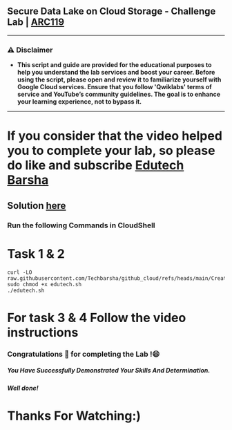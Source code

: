 ## Secure Data Lake on Cloud Storage - Challenge Lab | [ARC119](https://www.cloudskillsboost.google/catalog_lab/6445)
---
### ⚠️ Disclaimer
- **This script and guide are provided for  the educational purposes to help you understand the lab services and boost your career. Before using the script, please open and review it to familiarize yourself with Google Cloud services. Ensure that you follow 'Qwiklabs' terms of service and YouTube’s community guidelines. The goal is to enhance your learning experience, not to bypass it.**
---

# If you consider that the video helped you to complete your lab, so please do like and subscribe [Edutech Barsha](https://www.youtube.com/@edutechbarsha)
## Solution [here](https://youtu.be/Fg3N5NcWKuU)

### Run the following Commands in CloudShell
# Task 1 & 2
```
curl -LO raw.githubusercontent.com/Techbarsha/github_cloud/refs/heads/main/Create%20a%20Secure%20Data%20Lake%20on%20Cloud%20Storage%3A%20Challenge%20Lab/edutech.sh
sudo chmod +x edutech.sh
./edutech.sh
```
# For task 3 & 4 Follow the video instructions

### Congratulations 🎉 for completing the Lab !😄

##### *You Have Successfully Demonstrated Your Skills And Determination.*

#### *Well done!*

# Thanks For Watching:)
